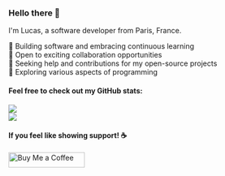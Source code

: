 ### Hello there 👋
I'm Lucas, a software developer from Paris, France.
<!-- I seek to deepen my knowledge and skills on a daily basis, and I truly believe that one of the best ways to learn is by helping other developers, like myself, address issues. -->
🚀 Building software and embracing continuous learning<br>
🤝 Open to exciting collaboration opportunities<br>
🔧 Seeking help and contributions for my open-source projects<br>
🌱 Exploring various aspects of programming

#### Feel free to check out my GitHub stats:

<!--
**lucasnevespereira/lucasnevespereira** is a ✨ _special_ ✨ repository because its `README.md` (this file) appears on your GitHub profile.

Here are some ideas to get you started:

- 🔭 I’m currently working on ...
- 🌱 I’m currently learning ...
- 👯 I’m looking to collaborate on ...
- 🤔 I’m looking for help with ...
- 💬 Ask me about ...
- 📫 How to reach me: ...
- 😄 Pronouns: ...
- ⚡ Fun fact: ...
-->

![](https://github-readme-stats.vercel.app/api?username=lucasnevespereira&theme=dark&hide_border=false&include_all_commits=true&count_private=true)<br/>
![](https://github-readme-streak-stats.herokuapp.com/?user=lucasnevespereira&theme=dark&hide_border=false)<br/>

#### If you feel like showing support! ☕️ </br>

<a href="https://www.buymeacoffee.com/lucaasnp">
  <img src="https://img.buymeacoffee.com/button-api/?text=&emoji=&slug=lucaasnp&button_colour=FF5F5F&font_colour=ffffff&font_family=Poppins&outline_colour=000000&coffee_colour=FFDD00" 
       width="150" 
       height="30" 
       alt="Buy Me a Coffee">
</a>
  
<!-- Proudly created with GPRM ( https://gprm.itsvg.in ) -->
